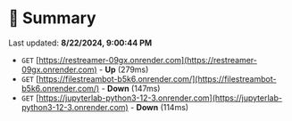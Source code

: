 # 📖 Summary
Last updated: **8/22/2024, 9:00:44 PM**

- `GET` [https://restreamer-09gx.onrender.com](https://restreamer-09gx.onrender.com) - **Up** (279ms)
- `GET` [https://filestreambot-b5k6.onrender.com/](https://filestreambot-b5k6.onrender.com/) - **Down** (147ms)
- `GET` [https://jupyterlab-python3-12-3.onrender.com](https://jupyterlab-python3-12-3.onrender.com) - **Down** (114ms)
